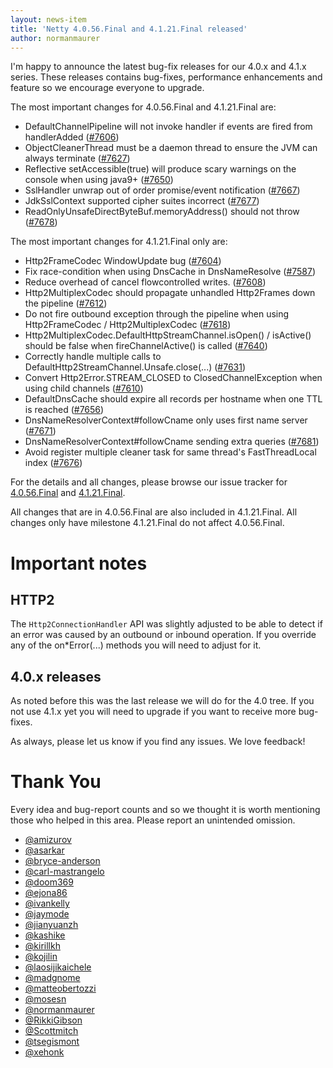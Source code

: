```yaml
---
layout: news-item
title: 'Netty 4.0.56.Final and 4.1.21.Final released'
author: normanmaurer
---
```


I'm happy to announce the latest bug-fix releases for our 4.0.x and 4.1.x series.
These releases contains bug-fixes, performance enhancements and feature so we encourage everyone to upgrade.

The most important changes for 4.0.56.Final and 4.1.21.Final are:

* DefaultChannelPipeline will not invoke handler if events are fired from handlerAdded ([#7606](https://github.com/netty/netty/pull/7606))
* ObjectCleanerThread must be a daemon thread to ensure the JVM can always terminate ([#7627](https://github.com/netty/netty/pull/7627))
* Reflective setAccessible(true) will produce scary warnings on the console when using java9+ ([#7650](https://github.com/netty/netty/pull/7650))
* SslHandler unwrap out of order promise/event notification ([#7667](https://github.com/netty/netty/pull/7667))
* JdkSslContext supported cipher suites incorrect ([#7677](https://github.com/netty/netty/pull/7677))
* ReadOnlyUnsafeDirectByteBuf.memoryAddress() should not throw ([#7678](https://github.com/netty/netty/pull/7678))


The most important changes for 4.1.21.Final only are:

* Http2FrameCodec WindowUpdate bug
 ([#7604](https://github.com/netty/netty/pull/7604))
* Fix race-condition when using DnsCache in DnsNameResolve ([#7587](https://github.com/netty/netty/pull/7587))
* Reduce overhead of cancel flowcontrolled writes. ([#7608](https://github.com/netty/netty/pull/7608))
* Http2MultiplexCodec should propagate unhandled Http2Frames down the pipeline ([#7612](https://github.com/netty/netty/pull/7612))
* Do not fire outbound exception through the pipeline when using Http2FrameCodec / Http2MultiplexCodec ([#7618](https://github.com/netty/netty/pull/7618))
* Http2MultiplexCodec.DefaultHttpStreamChannel.isOpen() / isActive() should be false when fireChannelActive() is called ([#7640](https://github.com/netty/netty/pull/7640))
* Correctly handle multiple calls to DefaultHttp2StreamChannel.Unsafe.close(...) ([#7631](https://github.com/netty/netty/pull/7631))
* Convert Http2Error.STREAM_CLOSED to ClosedChannelException when using child channels ([#7610](https://github.com/netty/netty/pull/7610))
* DefaultDnsCache should expire all records per hostname when one TTL is reached ([#7656](https://github.com/netty/netty/pull/7656))
* DnsNameResolverContext#followCname only uses first name server  ([#7671](https://github.com/netty/netty/pull/7671))
* DnsNameResolverContext#followCname sending extra queries ([#7681](https://github.com/netty/netty/pull/7681))
* Avoid register multiple cleaner task for same thread's FastThreadLocal index ([#7676](https://github.com/netty/netty/pull/7676))

For the details and all changes, please browse our issue tracker for [4.0.56.Final](https://github.com/netty/netty/issues?q=is%3Aclosed+milestone%3A4.0.56.Final) and [4.1.21.Final](https://github.com/netty/netty/issues?q=is%3Aclosed+milestone%3A4.1.21.Final).

All changes that are in 4.0.56.Final are also included in 4.1.21.Final. All changes only have milestone 4.1.21.Final do not affect 4.0.56.Final.

# Important notes

## HTTP2

The `Http2ConnectionHandler` API was slightly adjusted to be able to detect if an error was caused by an outbound or inbound operation. If you override any of the on*Error(...) methods you will need to adjust for it.

## 4.0.x releases

As noted before this was the last release we will do for the 4.0 tree. If you not use 4.1.x yet you will need to upgrade if you want to receive more bug-fixes.


As always, please let us know if you find any issues. We love feedback!

# Thank You

Every idea and bug-report counts and so we thought it is worth mentioning those who helped in this area. Please report an unintended omission.

* [@amizurov](https://github.com/amizurov)
* [@asarkar](https://github.com/asarkar)
* [@bryce-anderson](https://github.com/bryce-anderson)
* [@carl-mastrangelo](https://githob.com/carl-mastrangelo)
* [@doom369](https://github.com/doom369)
* [@ejona86](https://github.com/ejona86)
* [@ivankelly](https://github.com/ivankelly)
* [@jaymode](https://github.com/jaymode)
* [@jianyuanzh](https://github.com/jianyuanzh)
* [@kashike](https://github.com/kashike)
* [@kirillkh](https://github.com/kirillkh)
* [@kojilin](https://github.com/kojilin)
* [@laosijikaichele](https://github.com/laosijikaichele)
* [@madgnome](https://github.com/madgnome)
* [@matteobertozzi](https://github.com/matteobertozzi)
* [@mosesn](https://github.com/mosesn)
* [@normanmaurer](https://github.com/normanmaurer)
* [@RikkiGibson](https://github.com/RikkiGibson)
* [@Scottmitch](https://github.com/Scottmitch)
* [@tsegismont](https://github.com/tsegismont)
* [@xehonk](https://github.com/xehonk)

